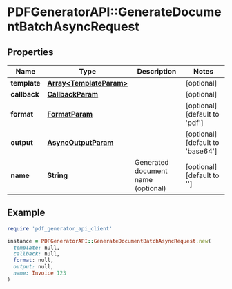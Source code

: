 # PDFGeneratorAPI::GenerateDocumentBatchAsyncRequest

## Properties

| Name | Type | Description | Notes |
| ---- | ---- | ----------- | ----- |
| **template** | [**Array&lt;TemplateParam&gt;**](TemplateParam.md) |  | [optional] |
| **callback** | [**CallbackParam**](CallbackParam.md) |  | [optional] |
| **format** | [**FormatParam**](FormatParam.md) |  | [optional][default to &#39;pdf&#39;] |
| **output** | [**AsyncOutputParam**](AsyncOutputParam.md) |  | [optional][default to &#39;base64&#39;] |
| **name** | **String** | Generated document name (optional) | [optional][default to &#39;&#39;] |

## Example

```ruby
require 'pdf_generator_api_client'

instance = PDFGeneratorAPI::GenerateDocumentBatchAsyncRequest.new(
  template: null,
  callback: null,
  format: null,
  output: null,
  name: Invoice 123
)
```

